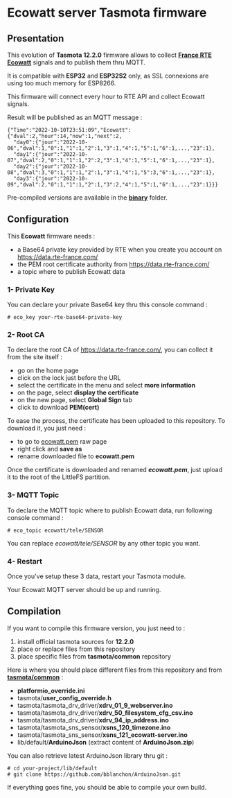 # Ecowatt server Tasmota firmware #

## Presentation ##

This evolution of **Tasmota 12.2.0** firmware allows to collect [**France RTE Ecowatt**](https://data.rte-france.com/catalog/-/api/doc/user-guide/Ecowatt/4.0) signals and to publish them thru MQTT.

It is compatible with **ESP32** and **ESP32S2** only, as SSL connexions are using too much memory for ESP8266.

This firmware will connect every hour to RTE API and collect Ecowatt signals.

Result will be published as an MQTT message :

    {"Time":"2022-10-10T23:51:09","Ecowatt":{"dval":2,"hour":14,"now":1,"next":2,
      "day0":{"jour":"2022-10-06","dval":1,"0":1,"1":1,"2":1,"3":1,"4":1,"5":1,"6":1,...,"23":1},
      "day1":{"jour":"2022-10-07","dval":2,"0":1,"1":1,"2":2,"3":1,"4":1,"5":1,"6":1,...,"23":1},
      "day2":{"jour":"2022-10-08","dval":3,"0":1,"1":1,"2":1,"3":1,"4":1,"5":3,"6":1,...,"23":1},
      "day3":{"jour":"2022-10-09","dval":2,"0":1,"1":1,"2":1,"3":2,"4":1,"5":1,"6":1,...,"23":1}}}
 
Pre-compiled versions are available in the [**binary**](https://github.com/NicolasBernaerts/tasmota/tree/master/ecowatt/binary) folder.

## Configuration ##

This **Ecowatt** firmware needs :
  * a Base64 private key provided by RTE when you create you account on https://data.rte-france.com/
  * the PEM root certificate authority from https://data.rte-france.com/
  * a topic where to publish Ecowatt data

### 1- Private Key ###

You can declare your private Base64 key thru this console command :

    # eco_key your-rte-base64-private-key

### 2- Root CA ###

To declare the root CA of https://data.rte-france.com/, you can collect it from the site itself :
  * go on the home page
  * click on the lock just before the URL
  * select the certificate in the menu and select **more information**
  * on the page, select **display the certificate**
  * on the new page, select **Global Sign** tab
  * click to download **PEM(cert)**
  
To ease the process, the certificate has been uploaded to this repository. To download it, you just need :
  * to go to [ecowatt.pem](https://github.com/NicolasBernaerts/tasmota/blob/master/ecowatt/ecowatt.pem) raw page
  * right click and **save as**
  * rename downloaded file to **ecowatt.pem**

Once the certificate is downloaded and renamed ***ecowatt.pem***, just upload it to the root of the LittleFS partition.

### 3- MQTT Topic ### 

To declare the MQTT topic where to publish Ecowatt data, run following console command :

    # eco_topic ecowatt/tele/SENSOR
    
You can replace *ecowatt/tele/SENSOR* by any other topic you want.

### 4- Restart ###

Once you've setup these 3 data, restart your Tasmota module.

Your Ecowatt MQTT server should be up and running.

## Compilation ##

If you want to compile this firmware version, you just need to :
1. install official tasmota sources for **12.2.0**
2. place or replace files from this repository
3. place specific files from **tasmota/common** repository

Here is where you should place different files from this repository and from [**tasmota/common**](https://github.com/NicolasBernaerts/tasmota/tree/master/common) :
* **platformio_override.ini**
* tasmota/**user_config_override.h**
* tasmota/tasmota_drv_driver/**xdrv_01_9_webserver.ino**
* tasmota/tasmota_drv_driver/**xdrv_50_filesystem_cfg_csv.ino**
* tasmota/tasmota_drv_driver/**xdrv_94_ip_address.ino**
* tasmota/tasmota_sns_sensor/**xsns_120_timezone.ino**
* tasmota/tasmota_sns_sensor/**xsns_121_ecowatt-server.ino**
* lib/default/**ArduinoJson** (extract content of **ArduinoJson.zip**)

You can also retrieve latest ArduinoJson library thru git :

    # cd your-project/lib/default
    # git clone https://github.com/bblanchon/ArduinoJson.git

If everything goes fine, you should be able to compile your own build.

